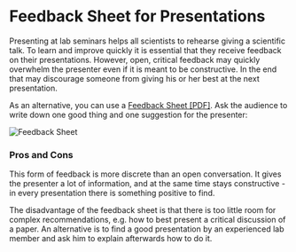
# Feedback Sheet for Presentations

Presenting at lab seminars helps all scientists to rehearse giving a scientific talk. To learn and improve quickly it is essential that they receive feedback on their presentations. However, open, critical feedback may quickly overwhelm the presenter even if it is meant to be constructive. In the end that may discourage someone from giving his or her best at the next presentation.

As an alternative, you can use a [Feedback Sheet [PDF]](files/feedback_sheet.pdf). Ask the audience to write down one good thing and one suggestion for the presenter:

![Feedback Sheet](images/feedback_sheet.png)

### Pros and Cons

This form of feedback is more discrete than an open conversation. It gives the presenter a lot of information, and at the same time stays constructive - in every presentation there is something positive to find.

The disadvantage of the feedback sheet is that there is too little room for complex recommendations, e.g. how to best present a critical discussion of a paper. An alternative is to find a good presentation by an experienced lab member and ask him to explain afterwards how to do it.
